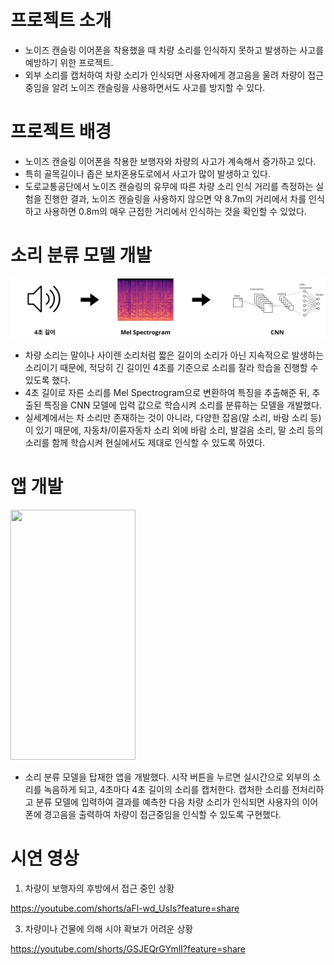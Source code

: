 # 프로젝트 소개
- 노이즈 캔슬링 이어폰을 착용했을 때 차량 소리를 인식하지 못하고 발생하는 사고를 예방하기 위한 프로젝트.
- 외부 소리를 캡처하여 차량 소리가 인식되면 사용자에게 경고음을 울려 차량이 접근 중임을 알려 노이즈 캔슬링을 사용하면서도 사고를 방지할 수 있다.

# 프로젝트 배경
- 노이즈 캔슬링 이어폰을 착용한 보행자와 차량의 사고가 계속해서 증가하고 있다.
- 특히 골목길이나 좁은 보차혼용도로에서 사고가 많이 발생하고 있다.
- 도로교통공단에서 노이즈 캔슬링의 유무에 따른 차량 소리 인식 거리를 측정하는 실험을 진행한 결과, 노이즈 캔슬링을 사용하지 않으면 약 8.7m의 거리에서 차를 인식하고 사용하면 0.8m의 매우 근접한 거리에서 인식하는 것을 확인할 수 있었다.

# 소리 분류 모델 개발

![model](https://github.com/jihyuk02/vehicle-warning-system/blob/main/images/model.jpg)

- 차량 소리는 말이나 사이렌 소리처럼 짧은 길이의 소리가 아닌 지속적으로 발생하는 소리이기 때문에, 적당히 긴 길이인 4초를 기준으로 소리를 잘라 학습을 진행할 수 있도록 했다.
- 4초 길이로 자른 소리를 Mel Spectrogram으로 변환하여 특징을 추출해준 뒤, 추출된 특징을 CNN 모델에 입력 값으로 학습시켜 소리를 분류하는 모델을 개발했다.
- 실세계에서는 차 소리만 존재하는 것이 아니라, 다양한 잡음(말 소리, 바람 소리 등)이 있기 때문에, 자동차/이륜자동차 소리 외에 바람 소리, 발걸음 소리, 말 소리 등의 소리를 함께 학습시켜 현실에서도 제대로 인식할 수 있도록 하였다.

# 앱 개발

<img src="https://github.com/jihyuk02/vehicle-warning-system/blob/main/images/%EC%95%B1.jpg" width="200" height="400"/>

- 소리 분류 모델을 탑재한 앱을 개발했다. 시작 버튼을 누르면 실시간으로 외부의 소리를 녹음하게 되고, 4초마다 4초 길이의 소리를 캡처한다. 캡처한 소리를 전처리하고 분류 모델에 입력하여 결과를 예측한 다음 차량 소리가 인식되면 사용자의 이어폰에 경고음을 출력하여 차량이 접근중임을 인식할 수 있도록 구현했다.

# 시연 영상
1. 차량이 보행자의 후방에서 접근 중인 상황

https://youtube.com/shorts/aFl-wd_UsIs?feature=share

3. 차량이나 건물에 의해 시야 확보가 어려운 상황

https://youtube.com/shorts/GSJEQrGYmlI?feature=share
